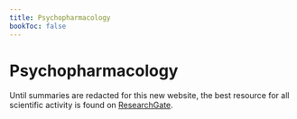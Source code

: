 ```yaml
---
title: Psychopharmacology
bookToc: false
---
```


# Psychopharmacology

Until summaries are redacted for this new website, the best resource for all scientific activity is found on [ResearchGate](https://www.researchgate.net/profile/Horea-Christian).
